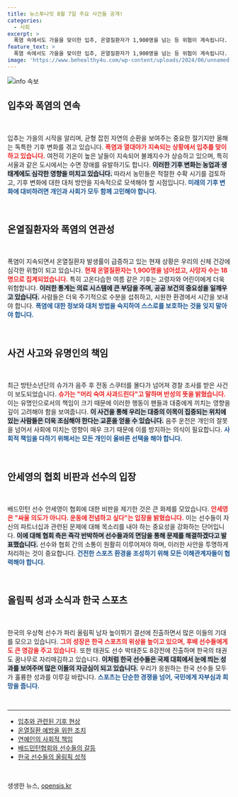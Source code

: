 ```yaml
---
title: 뉴스투나잇 8월 7일 주요 사건들 공개!
categories:
  - 사회
excerpt: >
  폭염 속에서도 가을을 맞이한 입추, 온열질환자가 1,900명을 넘는 등 위협이 계속됩니다. BTS 슈가는 음주운전으로 사과했고, 배드민턴 선수 안세영은 협회와 갈등 중입니다. 우상혁은 높이뛰기 결선에 진출해 기대를 모읍니다. 클릭하면 더 많은 소식이 기다립니다!
feature_text: >
  폭염 속에서도 가을을 맞이한 입추, 온열질환자가 1,900명을 넘는 등 위협이 계속됩니다. BTS 슈가는 음주운전으로 사과했고, 배드민턴 선수 안세영은 협회와 갈등 중입니다. 우상혁은 높이뛰기 결선에 진출해 기대를 모읍니다. 클릭하면 더 많은 소식이 기다립니다!
image: 'https://www.behealthy4u.com/wp-content/uploads/2024/06/unnamed-file.png'
---
```


<p><img src="https://www.behealthy4u.com/wp-content/uploads/2024/06/unnamed-file.png" alt="info 속보" /></p>

<h2 data-ke-size="size26">입추와 폭염의 연속</h2>

<p data-ke-size="size16">&nbsp;</p>

<p>입추는 가을의 시작을 알리며, 균형 잡힌 자연의 순환을 보여주는 중요한 절기지만 올해는 독특한 기후 변화를 겪고 있습니다. <b><span style="color: #ee2323;">폭염과 열대야가 지속되는 상황에서 입추를 맞이하고 있습니다.</span></b> 여전히 기온이 높은 날들이 지속되어 불쾌지수가 상승하고 있으며, 특히 서울과 같은 도시에서는 수면 장애를 유발하기도 합니다. <b><span style="background-color: #21538527;">이러한 기후 변화는 농업과 생태계에도 심각한 영향을 미치고 있습니다.</span></b> 따라서 농민들은 적절한 수확 시기를 검토하고, 기후 변화에 대한 대처 방안을 지속적으로 모색해야 할 시점입니다. <b><span style="color: #1a5490;">미래의 기후 변화에 대비하려면 개인과 사회가 모두 함께 고민해야 합니다.</span></b></p>

<p data-ke-size="size16">&nbsp;</p>

<h2 data-ke-size="size26">온열질환자와 폭염의 연관성</h2>

<p data-ke-size="size16">&nbsp;</p>

<p>폭염이 지속되면서 온열질환자 발생률이 급증하고 있는 현재 상황은 우리의 신체 건강에 심각한 위협이 되고 있습니다. <b><span style="color: #ee2323;">현재 온열질환자는 1,900명을 넘어섰고, 사망자 수는 18명으로 집계되었습니다.</span></b> 특히 고온다습한 여름 같은 기후는 고령자와 어린이에게 더욱 위험합니다. <b><span style="background-color: #21538527;">이러한 통계는 의료 시스템에 큰 부담을 주며, 공공 보건의 중요성을 일깨우고 있습니다.</span></b> 사람들은 더욱 주기적으로 수분을 섭취하고, 시원한 환경에서 시간을 보내야 합니다. <b><span style="color: #1a5490;">폭염에 대한 정보와 대처 방법을 숙지하여 스스로를 보호하는 것을 잊지 말아야 합니다.</span></b></p>

<p data-ke-size="size16">&nbsp;</p>

<h2 data-ke-size="size26">사건 사고와 유명인의 책임</h2>

<p data-ke-size="size16">&nbsp;</p>

<p>최근 방탄소년단의 슈가가 음주 후 전동 스쿠터를 몰다가 넘어져 경찰 조사를 받은 사건이 보도되었습니다. <b><span style="color: #ee2323;">슈가는 "머리 숙여 사과드린다"고 말하며 반성의 뜻을 밝혔습니다.</span></b> 이는 유명인으로서의 책임이 크기 때문에 이러한 행동이 팬들과 대중에게 끼치는 영향을 깊이 고려해야 함을 보여줍니다. <b><span style="background-color: #21538527;">이 사건을 통해 우리는 대중의 이목이 집중되는 위치에 있는 사람들은 더욱 조심해야 한다는 교훈을 얻을 수 있습니다.</span></b> 음주 운전은 개인의 잘못을 넘어서 사회에 미치는 영향이 매우 크기 때문에 이를 방지하는 의식이 필요합니다. <b><span style="color: #1a5490;">사회적 책임을 다하기 위해서는 모든 개인이 올바른 선택을 해야 합니다.</span></b></p>

<p data-ke-size="size16">&nbsp;</p>

<h2 data-ke-size="size26">안세영의 협회 비판과 선수의 입장</h2>

<p data-ke-size="size16">&nbsp;</p>

<p>배드민턴 선수 안세영이 협회에 대한 비판을 제기한 것은 큰 화제를 모았습니다. <b><span style="color: #ee2323;">안세영은 "싸울 의도가 아니다. 운동에 전념하고 싶다"는 입장을 밝혔습니다.</span></b> 이는 선수들이 자신의 파트너십과 관련된 문제에 대해 목소리를 내야 하는 중요성을 강화하는 단어입니다. <b><span style="background-color: #21538527;">이에 대해 협회 측은 즉각 반박하며 선수들과의 면담을 통해 문제를 해결하겠다고 발표했습니다.</span></b> 선수와 협회 간의 소통이 원활히 이루어져야 하며, 이러한 사안을 투명하게 처리하는 것이 중요합니다. <b><span style="color: #1a5490;">건전한 스포츠 환경을 조성하기 위해 모든 이해관계자들이 협력해야 합니다.</span></b></p>

<p data-ke-size="size16">&nbsp;</p>

<h2 data-ke-size="size26">올림픽 성과 소식과 한국 스포츠</h2>

<p data-ke-size="size16">&nbsp;</p>

<p>한국의 우상혁 선수가 파리 올림픽 남자 높이뛰기 결선에 진출하면서 많은 이들의 기대를 모으고 있습니다. <b><span style="color: #ee2323;">그의 성장은 한국 스포츠의 위상을 높이고 있으며, 후배 선수들에게도 큰 영감을 주고 있습니다.</span></b> 또한 태권도 선수 박태준도 8강전에 진출하며 한국의 태권도 꿈나무로 자리매김하고 있습니다. <b><span style="background-color: #21538527;">이처럼 한국 선수들은 국제 대회에서 눈에 띄는 성과를 보여주며 많은 이들의 자긍심이 되고 있습니다.</span></b> 우리가 응원하는 한국 선수들 모두가 훌륭한 성과를 이루길 바랍니다. <b><span style="color: #1a5490;">스포츠는 단순한 경쟁을 넘어, 국민에게 자부심과 희망을 줍니다.</span></b> </p>

<p data-ke-size="size16">&nbsp;</p>

<hr>  

<ul>  
<li><a href="https://https://www.korea.kr/news/pressReleaseView.do?newsId=156889973" target="_blank">입추와 관련된 기후 현상</a></li>  
<li><a href="https://https://www.korea.kr/news/pressReleaseView.do?newsId=156889974" target="_blank">온열질환 예방을 위한 조치</a></li>  
<li><a href="https://https://www.korea.kr/news/pressReleaseView.do?newsId=156889975" target="_blank">연예인의 사회적 책임</a></li>  
<li><a href="https://https://www.korea.kr/news/pressReleaseView.do?newsId=156889976" target="_blank">배드민턴협회와 선수들의 갈등</a></li>  
<li><a href="https://https://www.korea.kr/news/pressReleaseView.do?newsId=156889977" target="_blank">한국 선수들의 올림픽 성적</a></li>  
</ul>  

<p data-ke-size="size16">&nbsp;</p>
생생한 뉴스, <a href="https://opensis.kr" rel="dofollow">opensis.kr</a>


